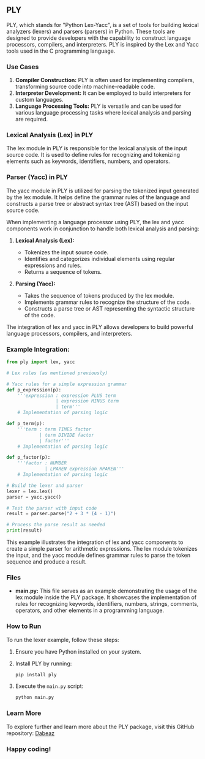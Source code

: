 ## PLY

PLY, which stands for "Python Lex-Yacc", is a set of tools for building lexical analyzers (lexers) and parsers (parsers) in Python. These tools are designed to provide developers with the capability to construct language processors, compilers, and interpreters. PLY is inspired by the Lex and Yacc tools used in the C programming language.

### Use Cases

1. **Compiler Construction:** PLY is often used for implementing compilers, transforming source code into machine-readable code.
2. **Interpreter Development:** It can be employed to build interpreters for custom languages.
3. **Language Processing Tools:** PLY is versatile and can be used for various language processing tasks where lexical analysis and parsing are required.

### Lexical Analysis (Lex) in PLY

The lex module in PLY is responsible for the lexical analysis of the input source code. It is used to define rules for recognizing and tokenizing elements such as keywords, identifiers, numbers, and operators.

### Parser (Yacc) in PLY

The yacc module in PLY is utilized for parsing the tokenized input generated by the lex module. It helps define the grammar rules of the language and constructs a parse tree or abstract syntax tree (AST) based on the input source code.

When implementing a language processor using PLY, the lex and yacc components work in conjunction to handle both lexical analysis and parsing:

1. **Lexical Analysis (Lex):**
   - Tokenizes the input source code.
   - Identifies and categorizes individual elements using regular expressions and rules.
   - Returns a sequence of tokens.

2. **Parsing (Yacc):**
   - Takes the sequence of tokens produced by the lex module.
   - Implements grammar rules to recognize the structure of the code.
   - Constructs a parse tree or AST representing the syntactic structure of the code.

The integration of lex and yacc in PLY allows developers to build powerful language processors, compilers, and interpreters.

### Example Integration:

```python
from ply import lex, yacc

# Lex rules (as mentioned previously)

# Yacc rules for a simple expression grammar
def p_expression(p):
    '''expression : expression PLUS term
                  | expression MINUS term
                  | term'''
    # Implementation of parsing logic

def p_term(p):
    '''term : term TIMES factor
            | term DIVIDE factor
            | factor'''
    # Implementation of parsing logic

def p_factor(p):
    '''factor : NUMBER
              | LPAREN expression RPAREN'''
    # Implementation of parsing logic

# Build the lexer and parser
lexer = lex.lex()
parser = yacc.yacc()

# Test the parser with input code
result = parser.parse("2 + 3 * (4 - 1)")

# Process the parse result as needed
print(result)
```

This example illustrates the integration of lex and yacc components to create a simple parser for arithmetic expressions. The lex module tokenizes the input, and the yacc module defines grammar rules to parse the token sequence and produce a result.

### Files

- **main.py:** This file serves as an example demonstrating the usage of the lex module inside the PLY package. It showcases the implementation of rules for recognizing keywords, identifiers, numbers, strings, comments, operators, and other elements in a programming language.

### How to Run

To run the lexer example, follow these steps:

1. Ensure you have Python installed on your system.
2. Install PLY by running:
   ```bash
   pip install ply
   ```

3. Execute the `main.py` script:
   ```bash
   python main.py
   ```

### Learn More

To explore further and learn more about the PLY package, visit this GitHub repository: [Dabeaz](https://github.com/dabeaz/ply)

### Happy coding!
